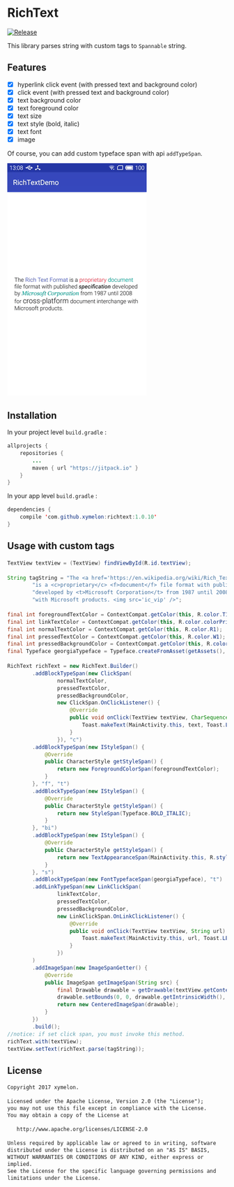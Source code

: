 # RichText
[![Release](https://jitpack.io/v/xymelon/richtext.svg)](https://jitpack.io/#xymelon/richtext)

This library parses string with custom tags to `Spannable` string.

## Features
- [x] hyperlink click event (with pressed text and background color)
- [x] click event (with pressed text and background color)
- [x] text background color
- [x] text foreground color
- [x] text size
- [x] text style (bold, italic)
- [x] text font
- [x] image

Of course, you can add custom typeface span with api `addTypeSpan`.

<img src="RichText.gif"/>

## Installation
In your project level `build.gradle` :

```java
allprojects {
    repositories {
        ...
        maven { url "https://jitpack.io" }
    }
}
```
In your app level `build.gradle` :

```java
dependencies {
    compile 'com.github.xymelon:richtext:1.0.10'
}
```

## Usage with custom tags
```java
TextView textView = (TextView) findViewById(R.id.textView);

String tagString = "The <a href='https://en.wikipedia.org/wiki/Rich_Text_Format'>Rich Text Format</a> " +
        "is a <c>proprietary</c> <f>document</f> file format with published <bi>specification</bi> " +
        "developed by <t>Microsoft Corporation</t> from 1987 until 2008 for <s>cross-platform</s> document interchange " +
        "with Microsoft products. <img src='ic_vip' />";

final int foregroundTextColor = ContextCompat.getColor(this, R.color.T1);
final int linkTextColor = ContextCompat.getColor(this, R.color.colorPrimary);
final int normalTextColor = ContextCompat.getColor(this, R.color.R1);
final int pressedTextColor = ContextCompat.getColor(this, R.color.W1);
final int pressedBackgroundColor = ContextCompat.getColor(this, R.color.B1);
final Typeface georgiaTypeface = Typeface.createFromAsset(getAssets(), "fonts/Georgia Italic.ttf");

RichText richText = new RichText.Builder()
        .addBlockTypeSpan(new ClickSpan(
                normalTextColor,
                pressedTextColor,
                pressedBackgroundColor,
                new ClickSpan.OnClickListener() {
                    @Override
                    public void onClick(TextView textView, CharSequence text, float rawX, float rawY) {
                        Toast.makeText(MainActivity.this, text, Toast.LENGTH_SHORT).show();
                    }
                }), "c")
        .addBlockTypeSpan(new IStyleSpan() {
            @Override
            public CharacterStyle getStyleSpan() {
                return new ForegroundColorSpan(foregroundTextColor);
            }
        }, "f", "t")
        .addBlockTypeSpan(new IStyleSpan() {
            @Override
            public CharacterStyle getStyleSpan() {
                return new StyleSpan(Typeface.BOLD_ITALIC);
            }
        }, "bi")
        .addBlockTypeSpan(new IStyleSpan() {
            @Override
            public CharacterStyle getStyleSpan() {
                return new TextAppearanceSpan(MainActivity.this, R.style.TextSize);
            }
        }, "s")
        .addBlockTypeSpan(new FontTypefaceSpan(georgiaTypeface), "t")
        .addLinkTypeSpan(new LinkClickSpan(
                linkTextColor,
                pressedTextColor,
                pressedBackgroundColor,
                new LinkClickSpan.OnLinkClickListener() {
                    @Override
                    public void onClick(TextView textView, String url) {
                        Toast.makeText(MainActivity.this, url, Toast.LENGTH_SHORT).show();
                    }
                })
        )
        .addImageSpan(new ImageSpanGetter() {
            @Override
            public ImageSpan getImageSpan(String src) {
                final Drawable drawable = getDrawable(textView.getContext(), src);
                drawable.setBounds(0, 0, drawable.getIntrinsicWidth(), drawable.getIntrinsicHeight());
                return new CenteredImageSpan(drawable);
            }
        })
        .build();
//notice: if set click span, you must invoke this method.
richText.with(textView);
textView.setText(richText.parse(tagString));
```

## License
```
Copyright 2017 xymelon.

Licensed under the Apache License, Version 2.0 (the "License");
you may not use this file except in compliance with the License.
You may obtain a copy of the License at

   http://www.apache.org/licenses/LICENSE-2.0

Unless required by applicable law or agreed to in writing, software
distributed under the License is distributed on an "AS IS" BASIS,
WITHOUT WARRANTIES OR CONDITIONS OF ANY KIND, either express or implied.
See the License for the specific language governing permissions and
limitations under the License.
```
